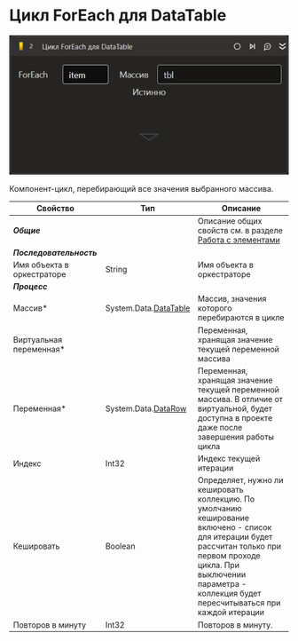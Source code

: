 # Цикл ForEach для DataTable

![](../../../resources/activities/basic/logic/foreach-row-in-datatable.png)

Компонент-цикл, перебирающий все значения выбранного массива.

| Свойство                 | Тип                   | Описание                                                 |
| ------------------------ | --------------------- | -------------------------------------------------------- |
| ***Общие***              |  | Описание общих свойств см. в разделе [Работа с элементами](https://docs.primo-rpa.ru/primo-rpa/primo-studio/process/elements) |
| ***Последовательность*** |          |                                                  |
| Имя объекта в оркестраторе | String | Имя объекта в оркестраторе |
| ***Процесс*** |          |                                                  |
| Массив\*                 | System.Data.[DataTable](https://learn.microsoft.com/ru-ru/dotnet/api/system.data.datatable?view=net-5.0) | Массив, значения которого перебираются в цикле |
| Виртуальная переменная\* |                       | Переменная, хранящая значение текущей переменной массива |
| Переменная\*             | System.Data.[DataRow](https://learn.microsoft.com/ru-ru/dotnet/api/system.data.datarow?view=net-7.0) | Переменная, хранящая значение текущей переменной массива. В отличие от виртуальной, будет доступна в проекте даже после завершения работы цикла |
| Индекс                   | Int32                 | Индекс текущей итерации                                  |
| Кешировать               | Boolean               | Определяет, нужно ли кешировать коллекцию. По умолчанию кеширование включено - список для итерации будет рассчитан только при первом проходе цикла. При выключении параметра - коллекция будет пересчитываться при каждой итерации |
| Повторов в минуту | Int32 | Повторов в минуту. |
